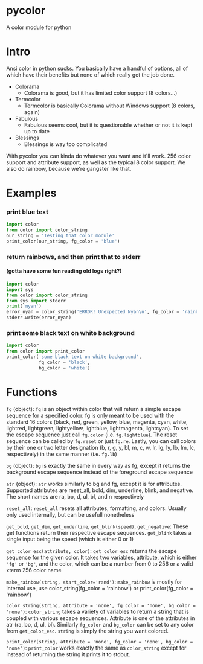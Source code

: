 pycolor
=======

A color module for python

# Intro
Ansi color in python sucks. You basically have a handful of options, all of which have their benefits but none of which really get the job done.

* Colorama
	* Colorama is good, but it has limited color support (8 colors...)
* Termcolor
	* Termcolor is basically Colorama without Windows support (8 colors, again)
* Fabulous
	* Fabulous seems cool, but it is questionable whether or not it is kept up to date
* Blessings
	* Blessings is way too complicated

With pycolor you can kinda do whatever you want and it'll work. 256 color support and attribute support, as well as the typical 8 color support. We also do rainbow, because we're gangster like that.

# Examples
### print blue text
```python
import color
from color import color_string
our_string = 'Testing that color module'
print_color(our_string, fg_color = 'blue')
```

### return rainbows, and then print that to stderr
#### (gotta have some fun reading old logs right?)
```python
import color
import sys
from color import color_string
from sys import stderr
print('nyan')
error_nyan = color_string('ERROR! Unexpected Nyan\n', fg_color = 'rainbow')
stderr.write(error_nyan)
```

### print some black text on white background
```python
import color
from color import print_color
print_color('some black text on white background',
            fg_color = 'black',
            bg_color = 'white')
```

# Functions
`fg` (object):
	`fg` is an object within color that will return a simple escape sequence for a specified color. fg is only meant to be used with the standard 16 colors (black, red, green, yellow, blue, magenta, cyan, white, lightred, lightgreen, lightyellow, lightblue, lightmagenta, lightcyan). To set the escape sequence just call `fg.color` (i.e. `fg.lightblue`). The reset sequence can be called by `fg.reset` or just `fg.re`. Lastly, you can call colors by their one or two letter designation (b, r, g, y, bl, m, c, w, lr, lg, ly, lb, lm, lc, respectively) in the same manner (i.e. `fg.lb`)

`bg` (object):
	`bg` is exactly the same in every way as fg, except it returns the background escape sequence instead of the foreground escape sequence

`atr` (object):
	`atr` works similarly to bg and fg, except it is for attributes. Supported attributes are reset_all, bold, dim, underline, blink, and negative. The short names are ra, bo, d, ul, bl, and n respectively

`reset_all`:
	`reset_all` resets all attributes, formatting, and colors. Usually only used internally, but can be usefull nonetheless

`get_bold`, `get_dim`, `get_underline`, `get_blink(speed)`, `get_negative`:
	These get functions return their respective escape sequences. `get_blink` takes a single input being the speed (which is either 0 or 1)

`get_color_esc(attribute, color)`:
	`get_color_esc` returns the escape sequence for the given color. It takes two variables, attribute, which is either `'fg'` or `'bg'`, and the color, which can be a number from 0 to 256 or a valid xterm 256 color name

`make_rainbow(string, start_color='rand')`:
	`make_rainbow` is mostly for internal use, use color_string(fg_color = 'rainbow') or print_color(fg_color = 'rainbow')

`color_string(string, attribute = 'none', fg_color = 'none', bg_color = 'none')`:
	`color_string` takes a variety of variables to return a string that is coupled with various escape sequences. Attribute is one of the attributes in atr (ra, bo, d, ul, bl). Similarly `fg_color` and `bg_color` can be set to any color from `get_color_esc`. `string` is simply the string you want colored.

`print_color(string, attribute = 'none', fg_color = 'none', bg_color = 'none')`:
	`print_color` works exactly the same as `color_string` except for instead of returning the string it prints it to stdout.


